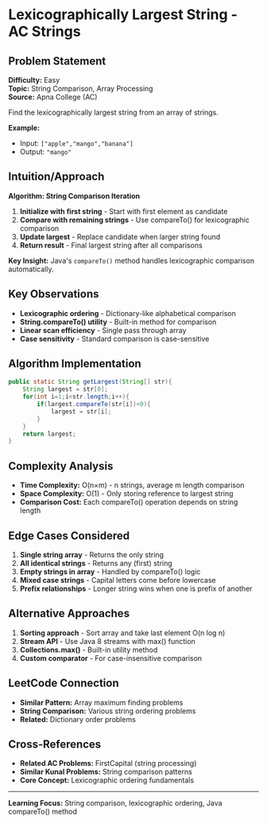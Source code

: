 # Lexicographically Largest String - AC Strings

## Problem Statement
**Difficulty:** Easy  
**Topic:** String Comparison, Array Processing  
**Source:** Apna College (AC)

Find the lexicographically largest string from an array of strings.

**Example:**
- Input: `["apple","mango","banana"]`
- Output: `"mango"`

## Intuition/Approach
**Algorithm: String Comparison Iteration**
1. **Initialize with first string** - Start with first element as candidate
2. **Compare with remaining strings** - Use compareTo() for lexicographic comparison
3. **Update largest** - Replace candidate when larger string found
4. **Return result** - Final largest string after all comparisons

**Key Insight:** Java's `compareTo()` method handles lexicographic comparison automatically.

## Key Observations
- **Lexicographic ordering** - Dictionary-like alphabetical comparison
- **String.compareTo() utility** - Built-in method for comparison
- **Linear scan efficiency** - Single pass through array
- **Case sensitivity** - Standard comparison is case-sensitive

## Algorithm Implementation
```java
public static String getLargest(String[] str){
    String largest = str[0];
    for(int i=1;i<str.length;i++){
        if(largest.compareTo(str[i])<0){
            largest = str[i];
        }
    }
    return largest;
}
```

## Complexity Analysis
- **Time Complexity:** O(n×m) - n strings, average m length comparison
- **Space Complexity:** O(1) - Only storing reference to largest string
- **Comparison Cost:** Each compareTo() operation depends on string length

## Edge Cases Considered
1. **Single string array** - Returns the only string
2. **All identical strings** - Returns any (first) string
3. **Empty strings in array** - Handled by compareTo() logic
4. **Mixed case strings** - Capital letters come before lowercase
5. **Prefix relationships** - Longer string wins when one is prefix of another

## Alternative Approaches
1. **Sorting approach** - Sort array and take last element O(n log n)
2. **Stream API** - Use Java 8 streams with max() function
3. **Collections.max()** - Built-in utility method
4. **Custom comparator** - For case-insensitive comparison

## LeetCode Connection
- **Similar Pattern:** Array maximum finding problems
- **String Comparison:** Various string ordering problems
- **Related:** Dictionary order problems

## Cross-References
- **Related AC Problems:** FirstCapital (string processing)
- **Similar Kunal Problems:** String comparison patterns
- **Core Concept:** Lexicographic ordering fundamentals

---
**Learning Focus:** String comparison, lexicographic ordering, Java compareTo() method 